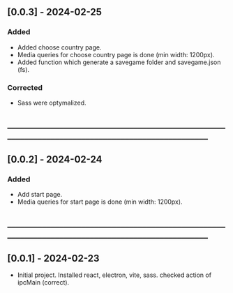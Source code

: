 ## [0.0.3] - 2024-02-25

### Added
 - Added choose country page.  
 - Media queries for choose country page is done (min width: 1200px).
 - Added function which generate a savegame folder and savegame.json (fs).

### Corrected
 - Sass were optymalized.

## ________________________________________________________________________________________________

## [0.0.2] - 2024-02-24

### Added
 - Add start page.  
 - Media queries for start page is done (min width: 1200px).

## ________________________________________________________________________________________________

## [0.0.1] - 2024-02-23
 - Initial project. Installed react, electron, vite, sass. checked action of ipcMain (correct).
